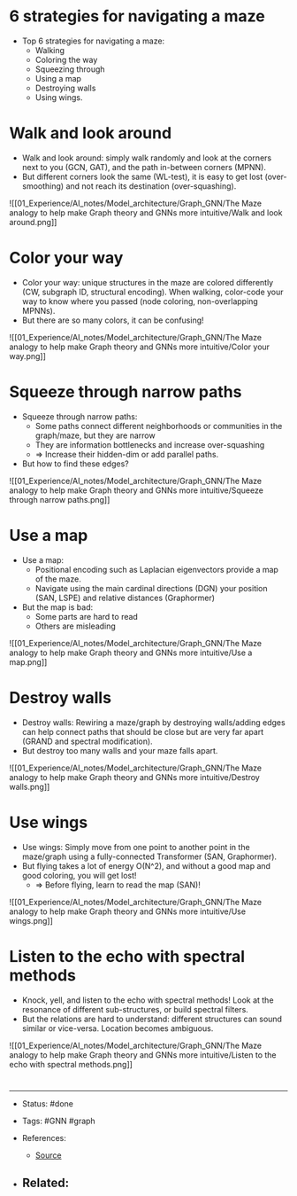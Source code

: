 # 6 strategies for navigating a maze

- Top 6 strategies for navigating a maze:
	- Walking
	- Coloring the way
	- Squeezing through
	- Using a map
	- Destroying walls
	- Using wings.

# Walk and look around
- Walk and look around: simply walk randomly and look at the corners next to you (GCN, GAT), and the path in-between corners (MPNN).
- But different corners look the same (WL-test), it is easy to get lost (over-smoothing) and not reach its destination (over-squashing).

![[01_Experience/AI_notes/Model_architecture/Graph_GNN/The Maze analogy to help make Graph theory and GNNs more intuitive/Walk and look around.png]]


# Color your way
- Color your way: unique structures in the maze are colored differently (CW, subgraph ID, structural encoding). When walking, color-code your way to know where you passed (node coloring, non-overlapping MPNNs).
- But there are so many colors, it can be confusing!

![[01_Experience/AI_notes/Model_architecture/Graph_GNN/The Maze analogy to help make Graph theory and GNNs more intuitive/Color your way.png]]


# Squeeze through narrow paths
- Squeeze through narrow paths: 
	- Some paths connect different neighborhoods or communities in the graph/maze, but they are narrow
	- They are information bottlenecks and increase over-squashing
	- => Increase their hidden-dim or add parallel paths.
- But how to find these edges?

![[01_Experience/AI_notes/Model_architecture/Graph_GNN/The Maze analogy to help make Graph theory and GNNs more intuitive/Squeeze through narrow paths.png]]


# Use a map
- Use a map: 
	- Positional encoding such as Laplacian eigenvectors provide a map of the maze. 
	- Navigate using the main cardinal directions (DGN) your position (SAN, LSPE) and relative distances (Graphormer)
- But the map is bad:
	- Some parts are hard to read
	- Others are misleading

![[01_Experience/AI_notes/Model_architecture/Graph_GNN/The Maze analogy to help make Graph theory and GNNs more intuitive/Use a map.png]]



# Destroy walls
- Destroy walls: Rewiring a maze/graph by destroying walls/adding edges can help connect paths that should be close but are very far apart (GRAND and spectral modification).
- But destroy too many walls and your maze falls apart.

![[01_Experience/AI_notes/Model_architecture/Graph_GNN/The Maze analogy to help make Graph theory and GNNs more intuitive/Destroy walls.png]]


# Use wings
- Use wings: Simply move from one point to another point in the maze/graph using a fully-connected Transformer (SAN, Graphormer).
- But flying takes a lot of energy O(N^2), and without a good map and good coloring, you will get lost!
	- => Before flying, learn to read the map (SAN)!

![[01_Experience/AI_notes/Model_architecture/Graph_GNN/The Maze analogy to help make Graph theory and GNNs more intuitive/Use wings.png]]



# Listen to the echo with spectral methods
- Knock, yell, and listen to the echo with spectral methods! Look at the resonance of different sub-structures, or build spectral filters.
- But the relations are hard to understand: different structures can sound similar or vice-versa. Location becomes ambiguous.

![[01_Experience/AI_notes/Model_architecture/Graph_GNN/The Maze analogy to help make Graph theory and GNNs more intuitive/Listen to the echo with spectral methods.png]]


# 

---
- Status: #done 

- Tags: #GNN #graph

- References:
	- [Source](https://twitter.com/dom_beaini/status/1499019741234704385)

- Related:
	- 
